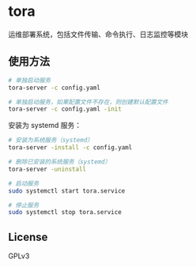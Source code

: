 # tora

运维部署系统，包括文件传输、命令执行、日志监控等模块

## 使用方法

```bash
# 单独启动服务
tora-server -c config.yaml

# 单独启动服务，如果配置文件不存在，则创建默认配置文件
tora-server -c config.yaml -init
```

安装为 systemd 服务：

```bash
# 安装为系统服务（systemd）
tora-server -install -c config.yaml

# 删除已安装的系统服务（systemd）
tora-server -uninstall

# 启动服务
sudo systemctl start tora.service

# 停止服务
sudo systemctl stop tora.service
```

## License

GPLv3
